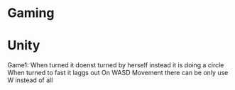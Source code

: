 # Gaming
# Unity
Game1:
When turned it doenst turned by herself instead it is doing a circle
When turned to fast it laggs out
On WASD Movement there can be only use W instead of all